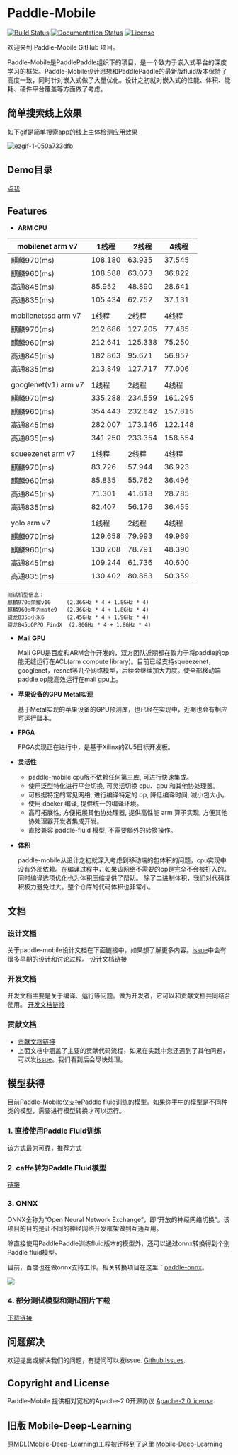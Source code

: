 # Paddle-Mobile

[![Build Status](https://travis-ci.org/PaddlePaddle/paddle-mobile.svg?branch=develop&longCache=true&style=flat-square)](https://travis-ci.org/PaddlePaddle/paddle-mobile)
[![Documentation Status](https://img.shields.io/badge/中文文档-最新-brightgreen.svg)](https://github.com/PaddlePaddle/paddle-mobile/tree/develop/doc)
[![License](https://img.shields.io/badge/license-Apache%202-blue.svg)](LICENSE)

<!--[![Release](https://img.shields.io/github/release/PaddlePaddle/Paddle-Mobile.svg)](https://github.com/PaddlePaddle/Paddle-Mobile/releases)
[![License](https://img.shields.io/badge/license-Apache%202-blue.svg)](LICENSE)-->


欢迎来到 Paddle-Mobile GitHub 项目。

Paddle-Mobile是PaddlePaddle组织下的项目，是一个致力于嵌入式平台的深度学习的框架。Paddle-Mobile设计思想和PaddlePaddle的最新版fluid版本保持了高度一致，同时针对嵌入式做了大量优化。设计之初就对嵌入式的性能、体积、能耗、硬件平台覆盖等方面做了考虑。

## 简单搜索线上效果

如下gif是简单搜索app的线上主体检测应用效果

![ezgif-1-050a733dfb](http://otkwwi4x8.bkt.clouddn.com/2018-07-05-ezgif-1-050a733dfb.gif)

## Demo目录

[点我](https://github.com/PaddlePaddle/paddle-mobile/tree/develop/demo)

## Features

- **ARM CPU**

|mobilenet arm v7|1线程|2线程|4线程|
|------------|----|-----|-----|
|麒麟970(ms)|108.180|63.935|37.545|
|麒麟960(ms)|108.588|63.073|36.822|
|高通845(ms)|85.952|48.890|28.641|
|高通835(ms)|105.434|62.752|37.131|
|||||
|mobilenetssd arm v7|1线程|2线程|4线程|
|麒麟970(ms)|212.686|127.205|77.485|
|麒麟960(ms)|212.641|125.338|75.250|
|高通845(ms)|182.863|95.671|56.857|
|高通835(ms)|213.849|127.717|77.006|
|||||
|googlenet(v1) arm v7|1线程|2线程|4线程|
|麒麟970(ms)|335.288|234.559|161.295|
|麒麟960(ms)|354.443|232.642|157.815|
|高通845(ms)|282.007|173.146|122.148|
|高通835(ms)|341.250|233.354|158.554|
|||||
|squeezenet arm v7|1线程|2线程|4线程|
|麒麟970(ms)|83.726|57.944|36.923|
|麒麟960(ms)|85.835|55.762|36.496|
|高通845(ms)|71.301|41.618|28.785|
|高通835(ms)|82.407|56.176|36.455|
|||||
|yolo arm v7|1线程|2线程|4线程|
|麒麟970(ms)|129.658|79.993|49.969|
|麒麟960(ms)|130.208|78.791|48.390|
|高通845(ms)|109.244|61.736|40.600|
|高通835(ms)|130.402|80.863|50.359|

    测试机型信息：
    麒麟970:荣耀v10     (2.36GHz * 4 + 1.8GHz * 4)
    麒麟960:华为mate9   (2.36GHz * 4 + 1.8GHz * 4)
    骁龙835:小米6       (2.45GHz * 4 + 1.9GHz * 4)
    骁龙845:OPPO FindX  (2.80GHz * 4 + 1.8GHz * 4)

- **Mali GPU**

    Mali GPU是百度和ARM合作开发的，双方团队近期都在致力于将paddle的op能无缝运行在ACL(arm compute library)。目前已经支持squeezenet，googlenet，resnet等几个网络模型，后续会继续加大力度。使全部移动端paddle op能高效运行在mali gpu上。

- **苹果设备的GPU Metal实现**

    基于Metal实现的苹果设备的GPU预测库，也已经在实现中，近期也会有相应可运行版本。

- **FPGA**

    FPGA实现正在进行中，是基于Xilinx的ZU5目标开发板。

- **灵活性**

    * paddle-mobile cpu版不依赖任何第三库, 可进行快速集成。
    * 使用泛型特化进行平台切换, 可灵活切换 cpu、gpu 和其他协处理器。
    * 可根据特定的常见网络, 进行编译特定的 op, 降低编译时间, 减小包大小。
    * 使用 docker 编译, 提供统一的编译环境。
    * 高可拓展性, 方便拓展其他协处理器, 提供高性能 arm 算子实现, 方便其他协处理器开发者集成开发。
    * 直接兼容 paddle-fluid 模型, 不需要额外的转换操作。

- **体积**

    paddle-mobile从设计之初就深入考虑到移动端的包体积的问题，cpu实现中没有外部依赖。在编译过程中，如果该网络不需要的op是完全不会被打入的。同时编译选项优化也为体积压缩提供了帮助。
    除了二进制体积，我们对代码体积极力避免过大。整个仓库的代码体积也非常小。


## 文档

### 设计文档

关于paddle-mobile设计文档在下面链接中，如果想了解更多内容。[issue](https://github.com/PaddlePaddle/paddle-mobile/issues)中会有很多早期的设计和讨论过程。
[设计文档链接](https://github.com/PaddlePaddle/paddle-mobile/blob/develop/doc/design_doc.md)

### 开发文档

开发文档主要是关于编译、运行等问题。做为开发者，它可以和贡献文档共同结合使用。
[开发文档链接](https://github.com/PaddlePaddle/paddle-mobile/blob/develop/doc/development_doc.md)

### 贡献文档
- [贡献文档链接](https://github.com/PaddlePaddle/paddle-mobile/blob/develop/CONTRIBUTING.md)
- 上面文档中涵盖了主要的贡献代码流程，如果在实践中您还遇到了其他问题，可以发[issue](https://github.com/PaddlePaddle/paddle-mobile/issues)。我们看到后会尽快处理。


## 模型获得
目前Paddle-Mobile仅支持Paddle fluid训练的模型。如果你手中的模型是不同种类的模型，需要进行模型转换才可以运行。
### 1. 直接使用Paddle Fluid训练
该方式最为可靠，推荐方式
### 2. caffe转为Paddle Fluid模型
[链接](https://github.com/PaddlePaddle/models/tree/develop/fluid/image_classification/caffe2fluid)
### 3. ONNX
ONNX全称为“Open Neural Network Exchange”，即“开放的神经网络切换”。该项目的目的是让不同的神经网络开发框架做到互通互用。

除直接使用PaddlePaddle训练fluid版本的模型外，还可以通过onnx转换得到个别Paddle fluid模型。

目前，百度也在做onnx支持工作。相关转换项目在这里：[paddle-onnx](https://github.com/PaddlePaddle/paddle-onnx)。

![](http://7xop3k.com1.z0.glb.clouddn.com/15311951836000.jpg)

### 4. 部分测试模型和测试图片下载
[下载链接](http://mms-graph.bj.bcebos.com/paddle-mobile%2FmodelsAndImages.zip)

## 问题解决

欢迎提出或解决我们的问题，有疑问可以发issue. [Github Issues](https://github.com/PaddlePaddle/paddle-mobile/issues).

## Copyright and License
Paddle-Mobile 提供相对宽松的Apache-2.0开源协议 [Apache-2.0 license](LICENSE).


## 旧版 Mobile-Deep-Learning
原MDL(Mobile-Deep-Learning)工程被迁移到了这里 [Mobile-Deep-Learning](https://github.com/allonli/mobile-deep-learning)


